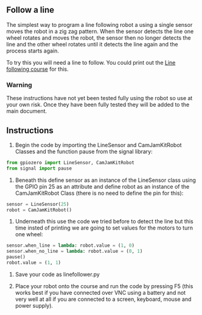 ## Follow a line

The simplest way to program a line following robot a using a single sensor moves the robot in a zig zag pattern. When the sensor detects the line one wheel rotates and moves the robot, the sensor then no longer detects the line and the other wheel rotates until it detects the line again and the process starts again.

To try this you will need a line to follow. You could print out the [Line following course](https://github.com/CamJam-EduKit/EduKit3/blob/master/CamJam%20EduKit%203%20-%20Robotics%20-%20Line%20Following%20Course.pdf) for this.

### Warning
These instructions have not yet been tested fully using the robot so use at your own risk. Once they have been fully tested they will be added to the main document.

## Instructions

1. Begin the code by importing the LineSensor and CamJamKitRobot Classes and the function pause from the signal library:

  ```python
  from gpiozero import LineSensor, CamJamKitRobot
  from signal import pause
  ```

1. Beneath this define sensor as an instance of the LineSensor class using the GPIO pin 25 as an attribute and define robot as an instance of the CamJamKitRobot Class (there is no need to define the pin for this): 

  ```python
  sensor = LineSensor(25)
  robot = CamJamKitRobot()
  ```

1. Underneath this use the code we tried before to detect the line but this time insted of printing we are going to set values for the motors to turn one wheel:

  ```python
  sensor.when_line = lambda: robot.value = (1, 0)
  sensor.when_no_line = lambda: robot.value = (0, 1)
  pause()
  robot.value = (1, 1)
  ```
1. Save your code as linefollower.py

1. Place your robot onto the course and run the code by pressing F5 (this works best if you have connected over VNC using a battery and not very well at all if you are connected to a screen, keyboard, mouse and power supply).








